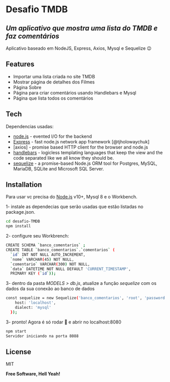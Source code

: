 # Desafio TMDB
## _Um aplicativo que mostra uma lista do TMDB e faz comentários_

Aplicativo baseado em NodeJS, Express, Axios, Mysql e Sequelize 😉

## Features

- Importar uma lista criada no site TMDB
- Mostrar página de detalhes dos Filmes
- Página Sobre
- Página para criar comentários usando Handlebars e Mysql
- Página que lista todos os comentários


## Tech

Dependencias usadas:

- [node.js] - evented I/O for the backend
- [Express] - fast node.js network app framework [@tjholowaychuk]
- [axios] - promise based HTTP client for the browser and node.js
- [handlebars] - logicless templating languages that keep the view and the code separated like we all know they should be.
- [sequelize] - a promise-based Node.js ORM tool for Postgres, MySQL, MariaDB, SQLite and Microsoft SQL Server. 


## Installation

Para usar vc precisa do [Node.js](https://nodejs.org/) v10+, Mysql 8 e o Workbench.

1- instale as dependecias que serão usadas que estão listadas no package.json.

```sh
cd desafio-TMDB
npm install
```

2- configure seu Workbrench:

```sh
CREATE SCHEMA `banco_comentarios` ;
CREATE TABLE `banco_comentarios`.`comentarios` (
  `id` INT NOT NULL AUTO_INCREMENT,
  `nome` VARCHAR(45) NOT NULL,
  `comentario` VARCHAR(300) NOT NULL,
  `data` DATETIME NOT NULL DEFAULT 'CURRENT_TIMESTAMP',
  PRIMARY KEY (`id`));
```
3- dentro da pasta _MODELS > db.js_, atualize a função _sequelize_ com os dados da sua conexão ao banco de dados

```sh
const sequelize = new Sequelize('banco_comentarios', 'root', 'password', {
    host: 'localhost',
    dialect: 'mysql'
  });
```

3- pronto! Agora é só rodar 🎉 e abrir no localhost:8080
```sh
npm start
Servidor iniciando na porta 8088
```

## License

MIT

**Free Software, Hell Yeah!**

[//]: # (These are reference links used in the body of this note and get stripped out when the markdown processor does its job. There is no need to format nicely because it shouldn't be seen. Thanks SO - http://stackoverflow.com/questions/4823468/store-comments-in-markdown-syntax)

   [node.js]: <http://nodejs.org>
   [express]: <http://expressjs.com>
   [axio]: <https://axios-http.com/docs/intro>
   [handlebars]: <https://handlebarsjs.com/>
   [sequelize]: <https://sequelize.org/>

